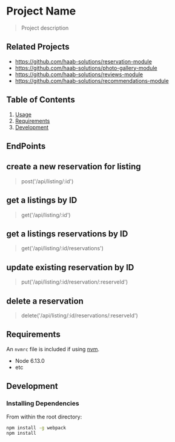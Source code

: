 # Project Name

> Project description

## Related Projects

  - https://github.com/haab-solutions/reservation-module
  - https://github.com/haab-solutions/photo-gallery-module
  - https://github.com/haab-solutions/reviews-module
  - https://github.com/haab-solutions/recommendations-module

## Table of Contents

1. [Usage](#Usage)
1. [Requirements](#requirements)
1. [Development](#development)

## EndPoints

## create a new reservation for listing
> post('/api/listing/:id')

## get a listings by ID
> get('/api/listing/:id')

## get a listings reservations by ID
> get('/api/listing/:id/reservations')

## update existing reservation by ID
> put('/api/listing/:id/reservation/:reserveId')

## delete a reservation
> delete('/api/listing/:id/reservations/:reserveId')

## Requirements

An `nvmrc` file is included if using [nvm](https://github.com/creationix/nvm).

- Node 6.13.0
- etc

## Development

### Installing Dependencies

From within the root directory:

```sh
npm install -g webpack
npm install
```

